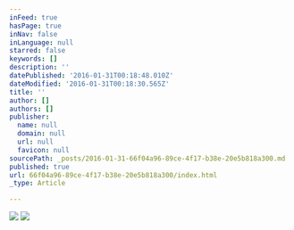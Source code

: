 ```yaml
---
inFeed: true
hasPage: true
inNav: false
inLanguage: null
starred: false
keywords: []
description: ''
datePublished: '2016-01-31T00:18:48.010Z'
dateModified: '2016-01-31T00:18:30.565Z'
title: ''
author: []
authors: []
publisher:
  name: null
  domain: null
  url: null
  favicon: null
sourcePath: _posts/2016-01-31-66f04a96-89ce-4f17-b38e-20e5b818a300.md
published: true
url: 66f04a96-89ce-4f17-b38e-20e5b818a300/index.html
_type: Article

---
```

![](https://the-grid-user-content.s3-us-west-2.amazonaws.com/e7f267d9-b904-4ec8-9e16-e06fd2e07e65.jpg)
![](https://the-grid-user-content.s3-us-west-2.amazonaws.com/494354b3-a487-498f-a555-f35cc84114b3.jpg)